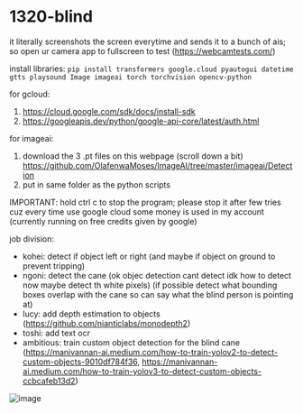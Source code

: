 # 1320-blind

it literally screenshots the screen everytime and sends it to a bunch of ais; 
so open ur camera app to fullscreen to test (https://webcamtests.com/)

install libraries: `pip install transformers google.cloud pyautogui datetime gtts playsound Image imageai torch torchvision opencv-python`

for gcloud:

1. https://cloud.google.com/sdk/docs/install-sdk
2. https://googleapis.dev/python/google-api-core/latest/auth.html

for imageai:

1. download the 3 .pt files on this webpage (scroll down a bit) https://github.com/OlafenwaMoses/ImageAI/tree/master/imageai/Detection
2. put in same folder as the python scripts

IMPORTANT: hold ctrl c to stop the program; please stop it after few tries cuz every time use google cloud some money is used in my account (currently running on free credits given by google)

job division:

- kohei: detect if object left or right (and maybe if object on ground to prevent tripping)
- ngoni: detect the cane (ok objec detection cant detect idk how to detect now maybe detect th white pixels) (if possible detect what bounding boxes overlap with the cane so can say what the blind person is pointing at)
- lucy: add depth estimation to objects (https://github.com/nianticlabs/monodepth2)
- toshi: add text ocr
- ambitious: train custom object detection for the blind cane (https://manivannan-ai.medium.com/how-to-train-yolov2-to-detect-custom-objects-9010df784f36, https://manivannan-ai.medium.com/how-to-train-yolov3-to-detect-custom-objects-ccbcafeb13d2)

![image](https://cdn.discordapp.com/attachments/652418855142031361/1094896113640804393/o10042023154935.png)
